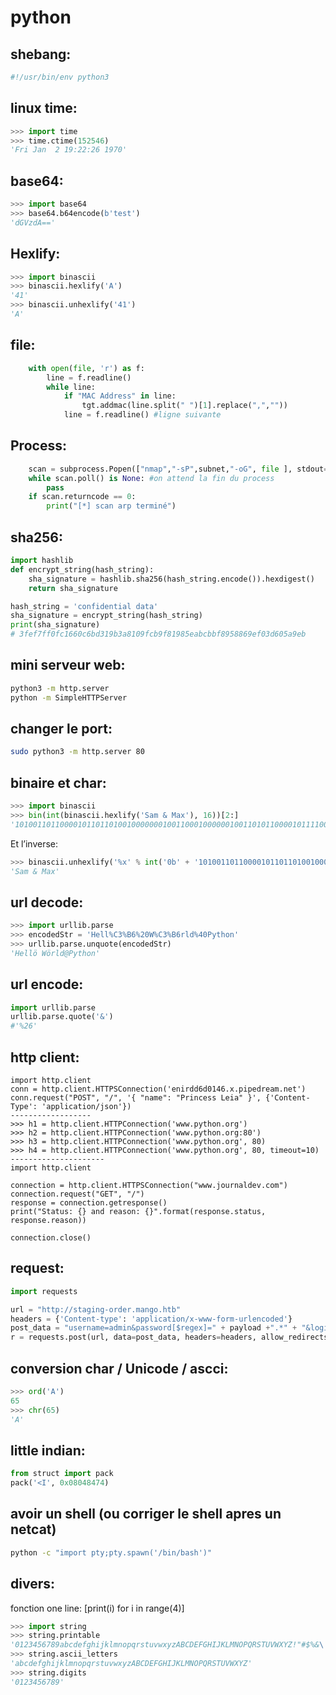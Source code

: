 # python

## shebang:
```python
#!/usr/bin/env python3
```

## linux time:

```python
>>> import time
>>> time.ctime(152546)
'Fri Jan  2 19:22:26 1970'
```

## base64:

```python
>>> import base64
>>> base64.b64encode(b'test')
'dGVzdA=='
```

## Hexlify:

```python
>>> import binascii
>>> binascii.hexlify('A')
'41'
>>> binascii.unhexlify('41') 
'A'
```

## file:

```python
    with open(file, 'r') as f:
        line = f.readline()
        while line:
            if "MAC Address" in line:
                tgt.addmac(line.split(" ")[1].replace(",",""))
            line = f.readline() #ligne suivante
```          
            
            
## Process:

```python
    scan = subprocess.Popen(["nmap","-sP",subnet,"-oG", file ], stdout=subprocess.PIPE)
    while scan.poll() is None: #on attend la fin du process
        pass
    if scan.returncode == 0:
        print("[*] scan arp terminé")
```


## sha256:

```python
import hashlib
def encrypt_string(hash_string):
    sha_signature = hashlib.sha256(hash_string.encode()).hexdigest()
    return sha_signature

hash_string = 'confidential data'
sha_signature = encrypt_string(hash_string)
print(sha_signature)
# 3fef7ff0fc1660c6bd319b3a8109fcb9f81985eabcbbf8958869ef03d605a9eb
```

## mini serveur web:

```sh
python3 -m http.server
python -m SimpleHTTPServer
```

## changer le port:

```sh
sudo python3 -m http.server 80
```

## binaire et char:

```python
>>> import binascii
>>> bin(int(binascii.hexlify('Sam & Max'), 16))[2:]
'10100110110000101101101001000000010011000100000010011010110000101111000'
 ```
Et l’inverse:

```python
>>> binascii.unhexlify('%x' % int('0b' + '10100110110000101101101001000000010011000100000010011010110000101111000', 2))
'Sam & Max'
```

## url decode:

```python
>>> import urllib.parse
>>> encodedStr = 'Hell%C3%B6%20W%C3%B6rld%40Python'
>>> urllib.parse.unquote(encodedStr)
'Hellö Wörld@Python'
```

## url encode:

```python
import urllib.parse
urllib.parse.quote('&')
#'%26'
```

## http client:

```
import http.client
conn = http.client.HTTPSConnection('enirdd6d0146.x.pipedream.net')
conn.request("POST", "/", '{ "name": "Princess Leia" }', {'Content-Type': 'application/json'})
------------------
>>> h1 = http.client.HTTPConnection('www.python.org')
>>> h2 = http.client.HTTPConnection('www.python.org:80')
>>> h3 = http.client.HTTPConnection('www.python.org', 80)
>>> h4 = http.client.HTTPConnection('www.python.org', 80, timeout=10)
---------------------
import http.client

connection = http.client.HTTPSConnection("www.journaldev.com")
connection.request("GET", "/")
response = connection.getresponse()
print("Status: {} and reason: {}".format(response.status, response.reason))

connection.close()
```

## request:

```python
import requests

url = "http://staging-order.mango.htb"
headers = {'Content-type': 'application/x-www-form-urlencoded'}
post_data = "username=admin&password[$regex]=" + payload +".*" + "&login=login"
r = requests.post(url, data=post_data, headers=headers, allow_redirects=False)

```


## conversion char / Unicode / ascci:

```python
>>> ord('A')
65
>>> chr(65)
'A'
```


## little indian:

```python
from struct import pack
pack('<I', 0x08048474)
```

## avoir un shell (ou corriger le shell apres un netcat) 

```sh
python -c "import pty;pty.spawn('/bin/bash')"
```

## divers:


fonction one line: [print(i) for i in range(4)]

```python
>>> import string
>>> string.printable
'0123456789abcdefghijklmnopqrstuvwxyzABCDEFGHIJKLMNOPQRSTUVWXYZ!"#$%&\'()*+,-./:;<=>?@[\\]^_`{|}~ \t\n\r\x0b\x0c'
>>> string.ascii_letters
'abcdefghijklmnopqrstuvwxyzABCDEFGHIJKLMNOPQRSTUVWXYZ'
>>> string.digits
'0123456789'
```



